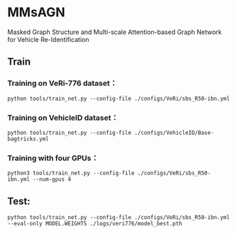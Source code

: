 # MMsAGN
Masked Graph Structure and Multi-scale Attention-based Graph Network for Vehicle Re-Identification

## Train
### Training on VeRi-776 dataset：
```
python tools/train_net.py --config-file ./configs/VeRi/sbs_R50-ibn.yml
```

### Training on VehicleID dataset：
```
python tools/train_net.py --config-file ./configs/VehicleID/Base-bagtricks.yml
```

### Training with four GPUs：

```
python3 tools/train_net.py --config-file ./configs/VeRi/sbs_R50-ibn.yml --num-gpus 4
```

## Test:

```
python tools/train_net.py --config-file ./configs/VeRi/sbs_R50-ibn.yml --eval-only MODEL.WEIGHTS ./logs/veri776/model_best.pth
```
